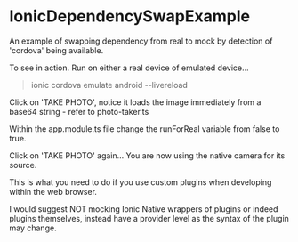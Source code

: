 # IonicDependencySwapExample
An example of swapping dependency from real to mock by detection of 'cordova' being available.

To see in action.  Run on either a real device of emulated device...

> ionic cordova emulate android --livereload

Click on 'TAKE PHOTO', notice it loads the image immediately from a base64 string - refer to photo-taker.ts

Within the app.module.ts file change the runForReal variable from false to true.

Click on 'TAKE PHOTO' again... You are now using the native camera for its source.

This is what you need to do if you use custom plugins when developing within the web browser.


I would suggest NOT mocking Ionic Native wrappers of plugins or indeed plugins themselves, instead have a provider level as the syntax of the plugin may change.
